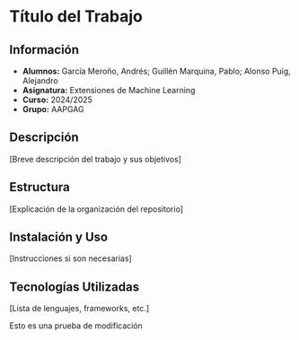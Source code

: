 # Título del Trabajo
## Información
- **Alumnos:** García Meroño, Andrés; Guillén Marquina, Pablo; Alonso Puig, Alejandro
- **Asignatura:** Extensiones de Machine Learning
- **Curso:** 2024/2025
- **Grupo:** AAPGAG
## Descripción
[Breve descripción del trabajo y sus objetivos]
## Estructura
[Explicación de la organización del repositorio]
## Instalación y Uso
[Instrucciones si son necesarias]
## Tecnologías Utilizadas
[Lista de lenguajes, frameworks, etc.]


Esto es una prueba de modificación
